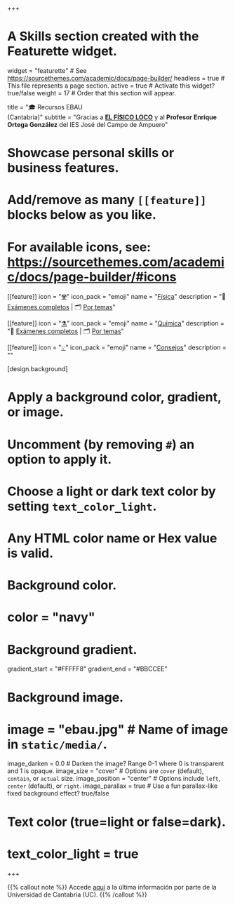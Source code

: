 +++
# A Skills section created with the Featurette widget.
widget = "featurette"  # See https://sourcethemes.com/academic/docs/page-builder/
headless = true  # This file represents a page section.
active = true  # Activate this widget? true/false
weight = 17  # Order that this section will appear.

title = "🎓 Recursos EBAU <br> (Cantabria)"
subtitle = "Gracias a [**EL FÍSICO LOCO**](http://elfisicoloco.blogspot.com) y al **Profesor Enrique Ortega González** del IES José del Campo de Ampuero"

# Showcase personal skills or business features.
# 
# Add/remove as many `[[feature]]` blocks below as you like.
# 
# For available icons, see: https://sourcethemes.com/academic/docs/page-builder/#icons

[[feature]]
  icon = "[☢️](#ebau-fisica)"
  icon_pack = "emoji"
  name = "[Física](#ebau-fisica)"
  description = "📝 [Exámenes completos](#ebau-fisica-examenes) | 🗂️ [Por temas](#ebau-fisica-preguntas)"  
  
[[feature]]
  icon = "[⚗️](#ebau-quimica)"
  icon_pack = "emoji"
  name = "[Química](#ebau-quimica)"
  description = "📝 [Exámenes completos](#ebau-quimica-examenes) | 🗂️ [Por temas](#ebau-quimica-preguntas)"
  
[[feature]]
  icon = "[💡](#ebau-consejos)"
  icon_pack = "emoji"
  name = "[Consejos](#ebau-consejos)"
  description = ""  
  
  
[design.background]
  # Apply a background color, gradient, or image.
  #   Uncomment (by removing `#`) an option to apply it.
  #   Choose a light or dark text color by setting `text_color_light`.
  #   Any HTML color name or Hex value is valid.
  
  # Background color.
  # color = "navy"
  
  # Background gradient.
  gradient_start = "#FFFFF8"
  gradient_end = "#BBCCEE"
  
  # Background image.
  # image = "ebau.jpg"  # Name of image in `static/media/`.
  image_darken = 0.0  # Darken the image? Range 0-1 where 0 is transparent and 1 is opaque.
  image_size = "cover"  #  Options are `cover` (default), `contain`, or `actual` size.
  image_position = "center"  # Options include `left`, `center` (default), or `right`.
  image_parallax = true  # Use a fun parallax-like fixed background effect? true/false

  # Text color (true=light or false=dark).
  # text_color_light = true    

+++

{{% callout note %}}
Accede [aquí](https://web.unican.es/admision/acceso-a-estudios-de-grado/evaluacion-de-bachillerato-para-el-acceso-a-la-universidad) a la última información por parte de la Universidad de Cantabria (UC).
{{% /callout %}}
